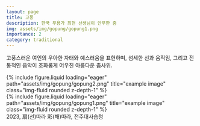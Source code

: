 ```yaml
---
layout: page
title: 고풍
description: 한국 무용가 최현 선생님이 안무한 춤
img: assets/img/gopung/gopung1.png
importance: 2
category: traditional
---
```


고풍스러운 여인의 우아한 자태와 예스러움을 표현하며, 섬세한 선과 움직임, 그리고 전통적인 음악이 조화롭게 어우진 아름다운 춤사위.

<div class="row">
    <div class="col-sm mt-3 mt-md-0">
        {% include figure.liquid loading="eager" path="assets/img/gopung/gopung2.png" title="example image" class="img-fluid rounded z-depth-1" %}
    </div>
    <div class="col-sm mt-3 mt-md-0">
        {% include figure.liquid loading="eager" path="assets/img/gopung/gopung1.png" title="example image" class="img-fluid rounded z-depth-1" %}
    </div>
</div>
<div class="caption">
    2023, 扇(선)따라 彩(채)따라, 전주대사습청
</div>
